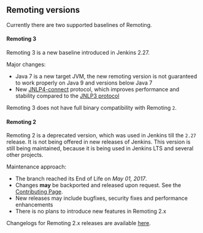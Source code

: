 Remoting versions
----

Currently there are two supported baselines of Remoting.

#### Remoting 3

Remoting 3 is a new baseline introduced in Jenkins 2.27.

Major changes:

* Java 7 is a new target JVM, the new remoting version is not guaranteed to work properly on Java 9 and versions below Java 7
* New [JNLP4-connect](protocols.md) protocol, 
  which improves performance and stability compared to the [JNLP3 protocol](protocols.md)

Remoting 3 does not have full binary compatibility with Remoting <code>2</code>.

#### Remoting 2

Remoting 2 is a deprecated version, which was used in Jenkins till the <code>2.27</code> release. 
It is not being offered in new releases of Jenkins. 
This version is still being maintained, because it is being used in Jenkins LTS and several other projects.

Maintenance approach:

* The branch reached its End of Life on _May 01, 2017_.
* Changes **may** be backported and released upon request.
See the [Contributing Page](../CONTRIBUTING.md).
* New releases may include bugfixes, security fixes and performance enhancements
* There is no plans to introduce new features in Remoting 2.x

Changelogs for Remoting 2.x releases are available [here](../CHANGELOG-2.x.md).